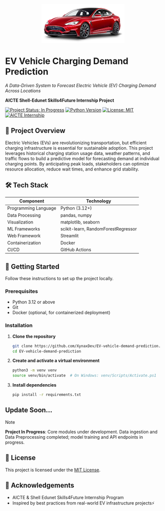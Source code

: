 <!--
✔ EV-Vehicle-Charging-Demand-Prediction
✔ AICTE Shell-Edunet Skills4Future Internship Project
✔ In Progress
-->
<div align=center>
<img style= "height:125px;" src="assets/car.png" alt="car">
</div>

# EV Vehicle Charging Demand Prediction 

_A Data-Driven System to Forecast Electric Vehicle (EV) Charging Demand Across Locations_

**AICTE Shell-Edunet Skills4Future Internship Project**

[![Project Status: In Progress](https://img.shields.io/badge/Status-In%20Progress-yellow?style=flat-round)](https://github.com/YourUsername/EV-Vehicle-Charging-Demand-Prediction)
[![Python Version](https://img.shields.io/badge/Python-3.12%2B-blue?style=flat-round)](https://www.python.org/)
[![License: MIT](https://img.shields.io/badge/License-MIT-green?style=flat-round)](LICENSE)
[![AICTE Internship](https://img.shields.io/badge/AICTE-Skills4Future-blue?style=flat-round)](https://shell.edunetfoundation.org)

## 🎯 Project Overview

Electric Vehicles (EVs) are revolutionizing transportation, but efficient charging infrastructure is essential for sustainable adoption. This project leverages historical charging station usage data, weather patterns, and traffic flows to build a predictive model for forecasting demand at individual charging points. By anticipating peak loads, stakeholders can optimize resource allocation, reduce wait times, and enhance grid stability.

<!-- ## ✨ Key Features

- **Data Ingestion & Preprocessing**: Automates fetching, cleaning, and merging datasets from multiple sources.
- **Exploratory Data Analysis (EDA)**: Interactive dashboards to visualize demand patterns and correlations.
- **Machine Learning Pipeline**: Modular workflows for feature engineering, model training (Random Forest, RandomForestRegressor), and evaluation.
- **Real-Time Prediction API**: Flask-based REST endpoints for on-the-fly demand forecasting.
- **Deployment Ready**: Containerized with Docker and CI/CD templates for GitHub Actions. -->

## 🛠️ Tech Stack

| Component           | Technology                    |
|---------------------|-------------------------------|
| Programming Language| Python (3.12+)                 |
| Data Processing     | pandas, numpy                 |
| Visualization       | matplotlib, seaborn           |
| ML Frameworks       | scikit-learn, RandomForestRegressor         |
| Web Framework       | Streamlit                         |
| Containerization    | Docker                        |
| CI/CD               | GitHub Actions                |

## 🚀 Getting Started

Follow these instructions to set up the project locally.

### Prerequisites

- Python 3.12 or above
- Git
- Docker (optional, for containerized deployment)

### Installation

1. **Clone the repository**
   ```bash
   git clone https://github.com/XynaxDev/EV-vehicle-demand-prediction.git
   cd EV-vehicle-demand-prediction
   ```
2. **Create and activate a virtual environment**
   ```bash
   python3 -m venv venv
   source venv/bin/activate  # On Windows: venv/Scripts/Activate.ps1
   ```
3. **Install dependencies**
   ```bash
   pip install -r requirements.txt
   ```

## Update Soon...

> [!Note] 
**Project In Progress**: Core modules under development. Data ingestion and Data Preprocessing completed; model training and API endpoints in progress.

## 📄 License

This project is licensed under the [MIT License](LICENSE).

## 🙏 Acknowledgements

- AICTE & Shell Edunet Skills4Future Internship Program
- Inspired by best practices from real-world EV infrastructure projects⚡
